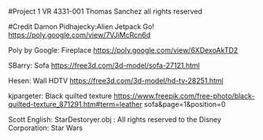 #Project 1 VR 4331-001
Thomas Sanchez
all rights reserved

#Credit
Damon Pidhajecky:Alien Jetpack Go! https://poly.google.com/view/7VJiMcRcn6d

Poly by Google: Fireplace https://poly.google.com/view/6XDexoAkTD2

SBarry: Sofa https://free3d.com/3d-model/sofa-27121.html

Hesen: Wall HDTV https://free3d.com/3d-model/hd-tv-28251.html

kjpargeter: Black quilted texture https://www.freepik.com/free-photo/black-quilted-texture_871291.htm#term=leather sofa&page=1&position=0

Scott English: StarDestoryer.obj : All rights reserved to the Disney Corporation: Star Wars